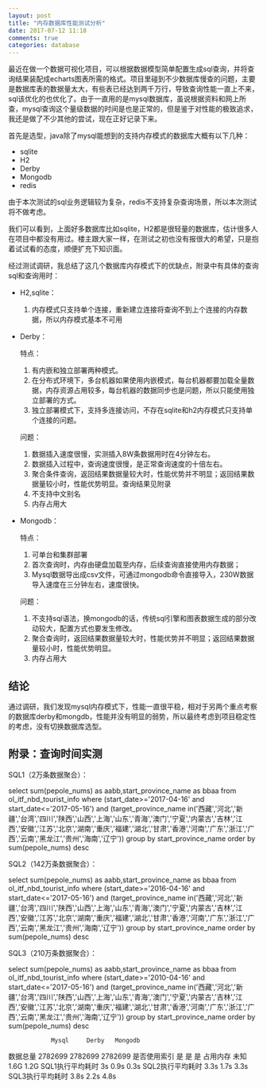 ```yaml
---
layout: post
title: "内存数据库性能测试分析"
date: 2017-07-12 11:18
comments: true
categories: database
---
```


最近在做一个数据可视化项目，可以根据数据模型简单配置生成sql查询，并将查询结果装配成echarts图表所需的格式。项目里碰到不少数据库慢查的问题，主要是数据库表的数据量太大，有些表已经达到两千万行，导致查询性能一直上不来，sql该优化的也优化了。由于一直用的是mysql数据库，虽说根据资料和网上所查，mysql查询这个量级数据的时间是也是正常的，但是鉴于对性能的极致追求，我还是做了不少其他的尝试，现在正好记录下来。

首先是选型，java除了mysql能想到的支持内存模式的数据库大概有以下几种：

- sqlite
- H2
- Derby
- Mongodb
- redis

由于本次测试的sql业务逻辑较为复杂，redis不支持复杂查询场景，所以本次测试将不做考虑。

我们可以看到，上面好多数据库比如sqlite，H2都是很轻量的数据库，估计很多人在项目中都没有用过。楼主跟大家一样，在测试之初也没有报很大的希望，只是抱着试试看的态度，顺便扩充下知识面。

经过测试调研，我总结了这几个数据库内存模式下的优缺点，附录中有具体的查询sql和查询用时：

 - H2,sqlite：

    1.	内存模式只支持单个连接，重新建立连接将查询不到上个连接的内存数据，所以内存模式基本不可用

 - Derby：

    特点：
    1.	有内嵌和独立部署两种模式。
    2.	在分布式环境下，多台机器如果使用内嵌模式，每台机器都要加载全量数据，内存资源占用较多，每台机器的数据同步也是问题，所以只能使用独立部署的方式。
    3.	独立部署模式下，支持多连接访问，不存在sqlite和h2内存模式只支持单个连接的问题。

    问题：
    1.	数据插入速度很慢，实测插入8W条数据用时在4分钟左右。
    2.	数据插入过程中，查询速度很慢，是正常查询速度的十倍左右。
    3.	聚合条件查询，返回结果数据量较大时，性能优势并不明显；返回结果数据量较小时，性能优势明显。查询结果见附录
    4.	不支持中文别名
    5.	内存占用大

- Mongodb：

    特点：
    1.	可单台和集群部署
    2.	首次查询时，内存由硬盘加载至内存，后续查询直接使用内存数据；
    3.	Mysql数据导出成csv文件，可通过mongodb命令直接导入，230W数据导入速度在三分钟左右，速度很快。

    问题：
    1.	不支持sql语法，换mongodb的话，传统sql引擎和图表数据生成的部分改动较大，配置方式也要发生修改。
    2.	聚合查询时，返回结果数据量较大时，性能优势并不明显；返回结果数据量较小时，性能优势明显。
    3.	内存占用大

## 结论

通过调研，我们发现mysql内存模式下，性能一直很平稳，相对于另两个重点考察的数据库derby和mongdb，性能并没有明显的弱势，所以最终考虑到项目稳定性的考虑，没有切换数据库选型。

## 附录：查询时间实测

SQL1（2万条数据聚合）：

select sum(pepole_nums) as aabb,start_province_name as bbaa from ol_itf_nbd_tourist_info where (start_date>='2017-04-16' and start_date<='2017-05-16') and (target_province_name in('西藏','河北','新疆','台湾','四川','陕西','山西','上海','山东','青海','澳门','宁夏','内蒙古','吉林','江西','安徽','江苏','北京','湖南','重庆','福建','湖北','甘肃','香港','河南','广东','浙江','广西','云南','黑龙江','贵州','海南','辽宁'))  group by start_province_name order by sum(pepole_nums) desc

SQL2（142万条数据聚合）：

select sum(pepole_nums) as aabb,start_province_name as bbaa from ol_itf_nbd_tourist_info where (start_date>='2016-04-16' and start_date<='2017-05-16') and (target_province_name in('西藏','河北','新疆','台湾','四川','陕西','山西','上海','山东','青海','澳门','宁夏','内蒙古','吉林','江西','安徽','江苏','北京','湖南','重庆','福建','湖北','甘肃','香港','河南','广东','浙江','广西','云南','黑龙江','贵州','海南','辽宁'))  group by start_province_name order by sum(pepole_nums) desc

SQL3（210万条数据聚合）：

select sum(pepole_nums) as aabb,start_province_name as bbaa from ol_itf_nbd_tourist_info where (start_date>='2010-04-16' and start_date<='2017-05-16') and (target_province_name in('西藏','河北','新疆','台湾','四川','陕西','山西','上海','山东','青海','澳门','宁夏','内蒙古','吉林','江西','安徽','江苏','北京','湖南','重庆','福建','湖北','甘肃','香港','河南','广东','浙江','广西','云南','黑龙江','贵州','海南','辽宁'))  group by start_province_name order by sum(pepole_nums) desc


                Mysql     Derby	  Mongodb
数据总量	    2782699   2782699  2782699
是否使用索引      是         是	      是
占用内存	      未知      1.6G     1.2G
SQL1执行平均耗时	 3s	      0.9s	   0.3s
SQL2执行平均耗时	 3.3s     1.7s	   3.3s
SQL3执行平均耗时	 3.8s     2.2s	   4.8s









